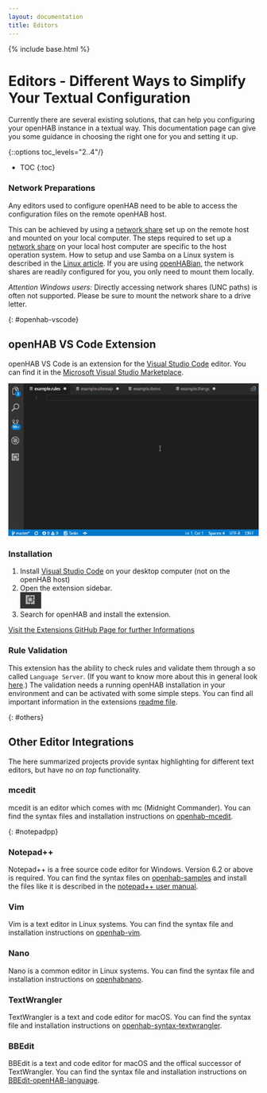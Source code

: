 ```yaml
---
layout: documentation
title: Editors
---
```


{% include base.html %}

# Editors - Different Ways to Simplify Your Textual Configuration

Currently there are several existing solutions, that can help you configuring your openHAB instance in a textual way.
This documentation page can give you some guidance in choosing the right one for you and setting it up.

{::options toc_levels="2..4"/}

- TOC
{:toc}

### Network Preparations

Any editors used to configure openHAB need to be able to access the configuration files on the remote openHAB host.

This can be achieved by using a [network share](https://en.wikipedia.org/wiki/Shared_resource) set up on the remote host and mounted on your local computer.
The steps required to set up a [network share](https://en.wikipedia.org/wiki/Shared_resource) on your local host computer are specific to the host operation system.
How to setup and use Samba on a Linux system is described in the [Linux article]({{base}}/installation/linux.html#network-sharing).
If you are using [openHABian]({{base}}/installation/openhabian.html), the network shares are readily configured for you, you only need to mount them locally.

*Attention Windows users:* Directly accessing network shares (UNC paths) is often not supported. Please be sure to mount the network share to a drive letter.

{: #openhab-vscode}

## openHAB VS Code Extension

openHAB VS Code is an extension for the [Visual Studio Code](https://code.visualstudio.com) editor.
You can find it in the [Microsoft Visual Studio Marketplace](https://marketplace.visualstudio.com/items?itemName=openhab.openhab).

  ![openHAB VS Code Extension demo](images/vscode_demo.gif)

### Installation

1. Install [Visual Studio Code](https://code.visualstudio.com/Download) on your desktop computer (not on the openHAB host)
2. Open the extension sidebar. <br> ![openHAB VS Code Extension alternative installation](images/vscode_extensiontab_icon.png)
3. Search for openHAB and install the extension.

[Visit the Extensions GitHub Page for further Informations](https://github.com/openhab/openhab-vscode/blob/master/README.md "GitHub Repo for the VS Code Extension")

### Rule Validation

This extension has the ability to check rules and validate them through a so called `Language Server`.
(If you want to know more about this in general look [here](https://langserver.org/).)
The validation needs a running openHAB installation in your environment and can be activated with some simple steps.
You can find all important information in the extensions [readme file](https://github.com/openhab/openhab-vscode#validating-the-rules).

{: #others}

## Other Editor Integrations

The here summarized projects provide syntax highlighting for different text editors, but have no _on top_ functionality.

### mcedit

mcedit is an editor which comes with mc (Midnight Commander).
You can find the syntax files and installation instructions on [openhab-mcedit](https://github.com/CWempe/openhab-mcedit).

{: #notepadpp}

### Notepad++

Notepad++ is a free source code editor for Windows.
Version 6.2 or above is required.
You can find the syntax files on [openhab-samples](https://github.com/thefrip/openhab-samples) and install the files like it is described in the [notepad++ user manual](https://npp-user-manual.org/docs/user-defined-language-system/).

### Vim

Vim is a text editor in Linux systems.
You can find the syntax file and installation instructions on [openhab-vim](https://github.com/cyberkov/openhab-vim).

### Nano

Nano is a common editor in Linux systems.
You can find the syntax file and installation instructions on [openhabnano](https://github.com/airix1/openhabnano).

### TextWrangler

TextWrangler is a text and code editor for macOS.
You can find the syntax file and installation instructions on [openhab-syntax-textwrangler](https://github.com/GrisoMG/openhab-syntax-textwrangler).

### BBEdit

BBEdit is a text and code editor for macOS and the offical successor of TextWrangler.
You can find the syntax file and installation instructions on [BBEdit-openHAB-language](https://github.com/mjmeijer/BBEdit-openHAB-language).
